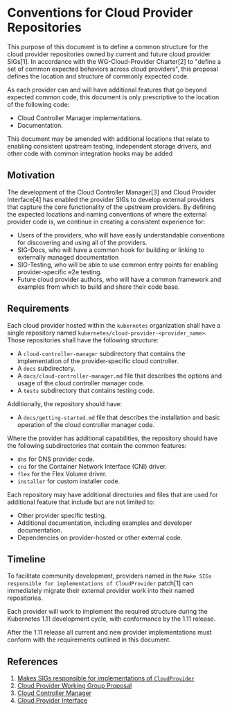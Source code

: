 # Conventions for Cloud Provider Repositories

This purpose of this document is to define a common structure for the cloud
provider repositories owned by current and future cloud provider SIGs[1]. In
accordance with the WG-Cloud-Provider Charter[2] to "define a set of common
expected behaviors across cloud providers", this proposal defines the location
and structure of commonly expected code.

As each provider can and will have additional features that go beyond expected
common code, this document is only prescriptive to the location of the
following code:

* Cloud Controller Manager implementations.
* Documentation.

This document may be amended with additional locations that relate to enabling
consistent upstream testing, independent storage drivers, and other code with
common integration hooks may be added

## Motivation

The development of the Cloud Controller Manager[3] and Cloud Provider
Interface[4] has enabled the provider SIGs to develop external providers that
capture the core functionality of the upstream providers. By defining the
expected locations and naming conventions of where the external provider code
is, we continue in creating a consistent experience for:

* Users of the providers, who will have easily understandable conventions for
  discovering and using all of the providers.
* SIG-Docs, who will have a common hook for building or linking to externally
  managed documentation
* SIG-Testing, who will be able to use common entry points for enabling
  provider-specific e2e testing.
* Future cloud provider authors, who will have a common framework and examples
  from which to build and share their code base.

## Requirements

Each cloud provider hosted within the `kubernetes` organization shall have a
single repository named `kubernetes/cloud-provider-<provider_name>`. Those
repositories shall have the following structure:

* A `cloud-controller-manager` subdirectory that contains the implementation
  of the provider-specific cloud controller.
* A `docs` subdirectory.
* A `docs/cloud-controller-manager.md` file that describes the options and
  usage of the cloud controller manager code.
* A `tests` subdirectory that contains testing code.

Additionally, the repository should have:

* A `docs/getting-started.md` file that describes the installation and basic
  operation of the cloud controller manager code.

Where the provider has additional capabilities, the repository should have
the following subdirectories that contain the common features:

* `dns` for DNS provider code.
* `cni` for the Container Network Interface (CNI) driver.
* `flex` for the Flex Volume driver.
* `installer` for custom installer code.

Each repository may have additional directories and files that are used for
additional feature that include but are not limited to:

* Other provider specific testing.
* Additional documentation, including examples and developer documentation.
* Dependencies on provider-hosted or other external code.

## Timeline

To facilitate community development, providers named in the `Make SIGs
responsible for implementations of CloudProvider` patch[1] can immediately
migrate their external provider work into their named repositories.

Each provider will work to implement the required structure during the
Kubernetes 1.11 development cycle, with conformance by the 1.11 release.

After the 1.11 release all current and new provider implementations must
conform with the requirements outlined in this document.

## References

1. [Makes SIGs responsible for implementations of `CloudProvider`](https://github.com/kubernetes/community/pull/1862)
2. [Cloud Provider Working Group Proposal](https://docs.google.com/document/d/1m4Kvnh_u_9cENEE9n1ifYowQEFSgiHnbw43urGJMB64/edit#)
3. [Cloud Controller Manager](https://github.com/kubernetes/kubernetes/tree/master/cmd/cloud-controller-manager)
4. [Cloud Provider Interface](https://github.com/kubernetes/kubernetes/blob/master/pkg/cloudprovider/cloud.go)
